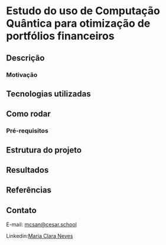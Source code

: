 # Estudo do uso de Computação Quântica para otimização de portfólios financeiros

## Descrição
### Motivação

## Tecnologias utilizadas

## Como rodar
### Pré-requisitos

## Estrutura do projeto

## Resultados

## Referências

## Contato
E-mail: mcsan@cesar.school

Linkedin:[Maria Clara Neves](https://www.linkedin.com/in/claranevess/)
